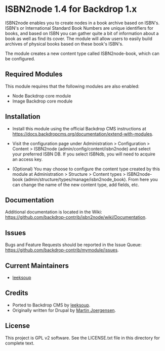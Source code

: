 ISBN2node 1.4 for Backdrop 1.x
=========

ISBN2node enables you to create nodes in a book archive based on ISBN's.
ISBN's or International Standard Book Numbers are unique identifiers for
books, and based on ISBN you can gather quite a bit of information about
a book as well as find its cover. The module will allow users to easily
build archives of physical books based on these book's ISBN's.

The module creates a new content type called ISBN2node-book, which can
be configured.


Required Modules
------------

This module requires that the following modules are also enabled:

- Node Backdrop core module
- Image Backdrop core module


Installation
------------

- Install this module using the official Backdrop CMS instructions at
  https://docs.backdropcms.org/documentation/extend-with-modules.

- Visit the configuration page under Administration > Configuration > Content >
  ISBN2node (admin/config/content/isbn2node) and select your preferred
  ISBN DB. If you select ISBNdb, you will need to acquire an access key.

- (Optional) You may choose to configure the content type created by this
  module at Administration > Structure > Content types > ISBN2node-book
  (admin/structure/types/manage/isbn2node_book). From here you can change
  the name of the new content type, add fields, etc.


Documentation
-------------

Additional documentation is located in the Wiki:
https://github.com/backdrop-contrib/isbn2node/wiki/Documentation.


Issues
------

Bugs and Feature Requests should be reported in the Issue Queue:
https://github.com/backdrop-contrib/mymodule/issues.


Current Maintainers
-------------------

- [leeksoup](https://github.com/leeksoup)


Credits
-------

- Ported to Backdrop CMS by [leeksoup](https://github.com/leeksoup).
- Originally written for Drupal by [Martin Joergensen](https://www.drupal.org/u/vertikaldk).


License
-------

This project is GPL v2 software.
See the LICENSE.txt file in this directory for complete text.
